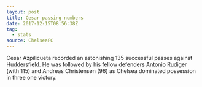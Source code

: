 ```yaml
---  
layout: post
title: Cesar passing numbers
date: 2017-12-15T08:56:38Z
tag:
  - stats
source: ChelseaFC
---
```

 
Cesar Azpilicueta recorded an astonishing 135 successful passes against Huddersfield. He was followed by his fellow defenders Antonio Rudiger (with 115) and Andreas Christensen (96) as Chelsea dominated possession in three one victory.